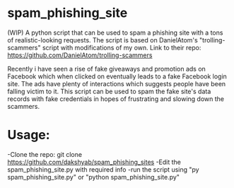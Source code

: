 # spam_phishing_site
(WIP)
A python script that can be used to spam a phishing site with a tons of realistic-looking requests.
The script is based on DanielAtom's "trolling-scammers" script with modifications of my own. 
Link to their repo: https://github.com/DanielAtom/trolling-scammers

Recently i have seen a rise of fake giveaways and promotion ads on Facebook which when clicked on eventually leads to a fake Facebook login site. The ads have plenty of interactions which suggests people have been falling victim to it. 
This script can be used to spam the fake site's data records with fake credentials in hopes of frustrating and slowing down the scammers.

# Usage: 
-Clone the repo: git clone https://github.com/dakshyab/spam_phishing_sites
-Edit the spam_phishing_site.py with required info
-run the script using "py spam_phishing_site.py" or "python spam_phishing_site.py"